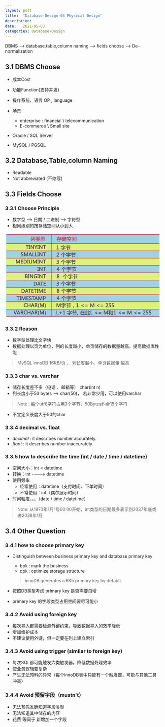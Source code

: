 ```yaml
---
layout: post
title:  "Database-Design-03 Physical Design"
description: 
date:   2021-05-03
categories: Database-Design
---
```


DBMS --> database,table,column naming --> fields choose --> De-normalization

## 3.1 DBMS Choose

- 成本Cost
- 功能Function(支持并发)
- 操作系统、语言 OP , language
- 场景
  - enterprise : financial \ telecommunication
  - E-commerce \ Small site

- Oracle / SQL Server 

- MySQL / PGSQL

## 3.2 Database,Table,column Naming

- Readable
- Not abbreviated (不缩写)

## 3.3 Fields Choose

### 3.3.1 Choose Principle

- 数字型 --> 日期 / 二进制 --> 字符型
- 相同级别的按存储空间从小到大

![image-20210504131120665](/assets/post-images/database_design/image-field-size.png)

### 3.3.2 Reason

- 数字型处理比文字快
- 数据处理以页为单位，列的长度越小，单页储存的数据量越高，提高数据库性能

> MySQL innoDB  16KB/页 ， 列长度越小，单页数据量 越高

### 3.3.3 char vs. varchar

- 储存长度差不多（电话 、邮箱等） char(int n)
- 列长度小于50 bytes --> char(50)， 若非常少用，可以使用varchar

> Note : 每个utf8字符占用3个字节，50Bytes约合15个字符

- 不宜定义长度大于50的char

### 3.3.4 decimal vs. float

- _decimal_ : it describes number accurately.
- _float_ : it describes number inaccurately.

### 3.3.5 how to describe the time (int / date / time / datetime)

- 空间大小：int < datetime
- 转换：int ----> datetime
- 使用频率
  - 经常使用：datetime（支付时间、下单时间）
  - 不常使用：int（偶尔展示时间）
- 时间粒度。。。（date / time / datetime）

> Note: 从1970年1月1号00:00开始，int类型的日期最多表示到2037年底或者2038年1月

## 3.4 Other Question

### 3.4.1 how to choose primary key

- Distinguish between business primary key and database primary key

  - bpk : mark the business
  - dpk : optimize storage structure

  > innoDB generates a 6Kb primary key by default.

- 按照DB类型考虑 primary key 是否需要自增

- primary key 的字段类型占用空间要尽可能小

### 3.4.2 Avoid using foreign key

- 每次导入都需要检测外键约束，导致数据导入的效率降低
- 增加维护成本
- 不建议使用外键，但一定要在列上建立索引

### 3.4.3 Avoid using trigger (similar to foreign key)

- 每次SQL都可能触发六类触发器，降低数据处理效率
- 使业务逻辑变复杂
- 产生无法预料的异常（每个innoDB表中只能有一个触发器，可能与其他工具冲突）

### 3.4.4 Avoid 预留字段（mustn't）

- 无法预先准确知道字段类型
- 无法知道其中储存的内容
- 花费 等同于 新增加一个字段